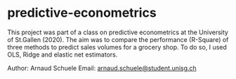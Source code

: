 # predictive-econometrics

This project was part of a class on predictive econometrics at the University of St.Gallen (2020).
The aim was to compare the performance (R-Square) of three methods to predict sales volumes for a grocery shop.
To do so, I used OLS, Ridge and elastic net estimators.

Author: Arnaud Schuele
Email: arnaud.schuele@student.unisg.ch
